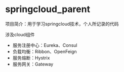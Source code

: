 # springcloud_parent

项目简介：用于学习springcloud技术，个人所记录的代码

涉及cloud组件
- 服务注册中心：Eureka、Consul
- 负载均衡：Ribbon、OpenFeign
- 服务熔断：Hystrix
- 服务网关：Gateway
